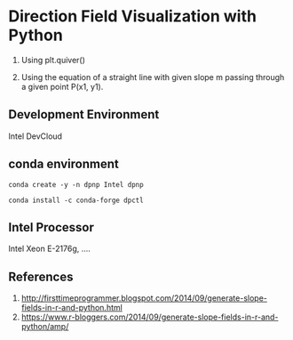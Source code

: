 # Direction Field Visualization with Python

1. Using plt.quiver()

2. Using the equation of a straight line with given slope m passing through a given point P(x1, y1).

## Development Environment

Intel DevCloud

## conda environment

```
conda create -y -n dpnp Intel dpnp

conda install -c conda-forge dpctl

```

## Intel Processor

Intel Xeon E-2176g, ....

## References

1. http://firsttimeprogrammer.blogspot.com/2014/09/generate-slope-fields-in-r-and-python.html
2. https://www.r-bloggers.com/2014/09/generate-slope-fields-in-r-and-python/amp/
